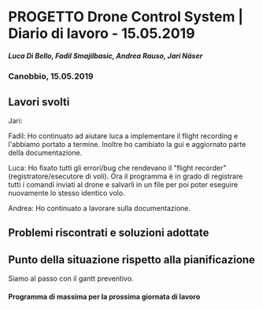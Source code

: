 # PROGETTO Drone Control System | Diario di lavoro - 15.05.2019
##### Luca Di Bello, Fadil Smajilbasic, Andrea Rauso, Jari Näser
### Canobbio, 15.05.2019

## Lavori svolti

Jari:

Fadil:
Ho continuato ad aiutare luca a implementare il flight recording e l'abbiamo portato a termine. Inoltre ho cambiato la gui e aggiornato parte della documentazione.

Luca:
Ho fixato tutti gli errori/bug che rendevano il "flight recorder" (registratore/esecutore di voli). Ora il programma è in grado di 
registrare tutti i comandi inviati al drone e salvarli in un file per poi poter eseguire nuovamente lo stesso identico volo.

Andrea:
Ho continuato a lavorare sulla documentazione.


## Problemi riscontrati e soluzioni adottate

## Punto della situazione rispetto alla pianificazione
Siamo al passo con il gantt preventivo.

#### Programma di massima per la prossima giornata di lavoro

